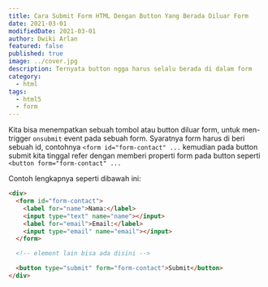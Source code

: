 ```yaml
---
title: Cara Submit Form HTML Dengan Button Yang Berada Diluar Form
date: 2021-03-01
modifiedDate: 2021-03-01
author: Dwiki Arlan
featured: false
published: true
image: ../cover.jpg
description: Ternyata button ngga harus selalu berada di dalam form
category:
  - html
tags:
  - html5
  - form
---
```


Kita bisa menempatkan sebuah tombol atau button diluar form, untuk men-trigger `onsubmit` event pada sebuah form. Syaratnya form harus di beri sebuah id, contohnya `<form id="form-contact" ...` kemudian pada button submit kita tinggal refer dengan memberi properti form pada button seperti `<button form="form-contact" ...`

Contoh lengkapnya seperti dibawah ini:

```html
<div>
  <form id="form-contact">
    <label for="name">Nama:</label>
    <input type="text" name="name"></input>
    <label for="email">Email:</label>
    <input type="email" name="email"></input>
  </form>

  <!-- element lain bisa ada disini -->

  <button type="submit" form="form-contact">Submit</button>
</div>
```

